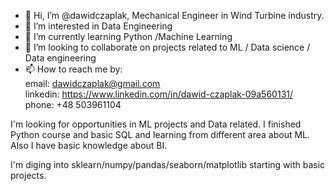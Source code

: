 - 👋 Hi, I’m @dawidczaplak, Mechanical Engineer in Wind Turbine industry.
- 👀 I’m interested in Data Engineering
- 🌱 I’m currently learning Python /Machine Learning
- 💞️ I’m looking to collaborate on projects related to ML / Data science / Data engineering
- 📫 How to reach me by:  
email: dawidczaplak@gmail.com  
linkedin: https://www.linkedin.com/in/dawid-czaplak-09a560131/  
phone: +48 503961104  

<p>I'm looking for opportunities in ML projects and Data related. I finished Python course and basic SQL and learning from different area about ML. Also I have basic knowledge about BI.</p>
I'm diging into sklearn/numpy/pandas/seaborn/matplotlib starting with basic projects.

<!---
dawidczaplak/dawidczaplak is a ✨ special ✨ repository because its `README.md` (this file) appears on your GitHub profile.
You can click the Preview link to take a look at your changes.
--->
